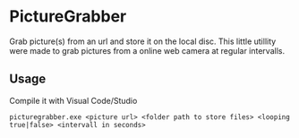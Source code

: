 # PictureGrabber

Grab picture(s) from an url and store it on the local disc. This little utillity were made to grab pictures from a online web camera at regular intervalls. 

## Usage

Compile it with Visual Code/Studio

`picturegrabber.exe <picture url> <folder path to store files> <looping true|false> <intervall in seconds>`


